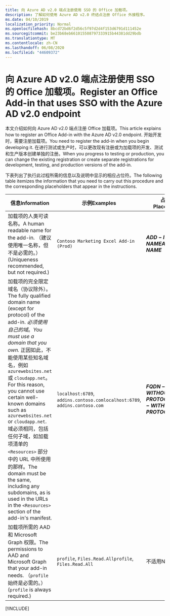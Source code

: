 ```yaml
---
title: 向 Azure AD v2.0 端点注册使用 SSO 的 Office 加载项。
description: 了解如何使用 Azure AD v2.0 终结点注册 Office 外接程序。
ms.date: 04/10/2019
localization_priority: Normal
ms.openlocfilehash: 8bcd72bd6f2d56c5f97d2d4f153d6791d111452e
ms.sourcegitcommit: be23b68eb661015508797333915b44381dd29bdb
ms.translationtype: MT
ms.contentlocale: zh-CN
ms.lasthandoff: 06/08/2020
ms.locfileid: "44609372"
---
```

# <a name="register-an-office-add-in-that-uses-sso-with-the-azure-ad-v20-endpoint"></a><span data-ttu-id="081d5-103">向 Azure AD v2.0 端点注册使用 SSO 的 Office 加载项。</span><span class="sxs-lookup"><span data-stu-id="081d5-103">Register an Office Add-in that uses SSO with the Azure AD v2.0 endpoint</span></span>

<span data-ttu-id="081d5-104">本文介绍如何向 Azure AD v2.0 端点注册 Office 加载项。</span><span class="sxs-lookup"><span data-stu-id="081d5-104">This article explains how to register an Office Add-in with the Azure AD v2.0 endpoint.</span></span> <span data-ttu-id="081d5-105">开始开发时，需要注册加载项。</span><span class="sxs-lookup"><span data-stu-id="081d5-105">You need to register the add-in when you begin developing it.</span></span> <span data-ttu-id="081d5-106">在进行测试或生产时，可以更改现有注册或为加载项的开发、测试和生产版本创建单独的注册。</span><span class="sxs-lookup"><span data-stu-id="081d5-106">When you progress to testing or production, you can change the existing registration or create separate registrations for development, testing, and production versions of the add-in.</span></span>

<span data-ttu-id="081d5-107">下表列出了执行此过程所需的信息以及说明中显示的相应占位符。</span><span class="sxs-lookup"><span data-stu-id="081d5-107">The following table itemizes the information that you need to carry out this procedure and the corresponding placeholders that appear in the instructions.</span></span>

|<span data-ttu-id="081d5-108">信息</span><span class="sxs-lookup"><span data-stu-id="081d5-108">Information</span></span>  |<span data-ttu-id="081d5-109">示例</span><span class="sxs-lookup"><span data-stu-id="081d5-109">Examples</span></span>  |<span data-ttu-id="081d5-110">占位符</span><span class="sxs-lookup"><span data-stu-id="081d5-110">Placeholder</span></span>  |
|---------|---------|---------|
|<span data-ttu-id="081d5-111">加载项的人类可读名称。</span><span class="sxs-lookup"><span data-stu-id="081d5-111">A human readable name for the add-in.</span></span> <span data-ttu-id="081d5-112">（建议使用唯一名称，但不是必需的。）</span><span class="sxs-lookup"><span data-stu-id="081d5-112">(Uniqueness recommended, but not required.)</span></span>|`Contoso Marketing Excel Add-in (Prod)`|<span data-ttu-id="081d5-113">**$ADD-IN-NAME$**</span><span class="sxs-lookup"><span data-stu-id="081d5-113">**$ADD-IN-NAME$**</span></span>|
|<span data-ttu-id="081d5-114">加载项的完全限定域名（协议除外）。</span><span class="sxs-lookup"><span data-stu-id="081d5-114">The fully qualified domain name (except for protocol) of the add-in.</span></span> <span data-ttu-id="081d5-115">*必须使用自己的域*。</span><span class="sxs-lookup"><span data-stu-id="081d5-115">*You must use a domain that you own.*</span></span> <span data-ttu-id="081d5-116">正因如此，不能使用某些知名域名，例如 `azurewebsites.net` 或 `cloudapp.net`。</span><span class="sxs-lookup"><span data-stu-id="081d5-116">For this reason, you cannot use certain well-known domains such as `azurewebsites.net` or `cloudapp.net`.</span></span> <span data-ttu-id="081d5-117">域必须相同，包括任何子域，如加载项清单的 `<Resources>` 部分中的 URL 中所使用的那样。</span><span class="sxs-lookup"><span data-stu-id="081d5-117">The domain must be the same, including any subdomains, as is used in the URLs in the `<Resources>` section of the add-in's manifest.</span></span>|<span data-ttu-id="081d5-118">`localhost:6789`, `addins.contoso.com`</span><span class="sxs-lookup"><span data-stu-id="081d5-118">`localhost:6789`, `addins.contoso.com`</span></span>|<span data-ttu-id="081d5-119">**$FQDN-WITHOUT-PROTOCOL$**</span><span class="sxs-lookup"><span data-stu-id="081d5-119">**$FQDN-WITHOUT-PROTOCOL$**</span></span>|
|<span data-ttu-id="081d5-120">加载项所需的 AAD 和 Microsoft Graph 权限。</span><span class="sxs-lookup"><span data-stu-id="081d5-120">The permissions to AAD and Microsoft Graph that your add-in needs.</span></span> <span data-ttu-id="081d5-121">（`profile` 始终是必需的。）</span><span class="sxs-lookup"><span data-stu-id="081d5-121">(`profile` is always required.)</span></span>|<span data-ttu-id="081d5-122">`profile`, `Files.Read.All`</span><span class="sxs-lookup"><span data-stu-id="081d5-122">`profile`, `Files.Read.All`</span></span>|<span data-ttu-id="081d5-123">不适用</span><span class="sxs-lookup"><span data-stu-id="081d5-123">N/A</span></span>|

[!INCLUDE[](../includes/register-sso-add-in-aad-v2-include.md)]
